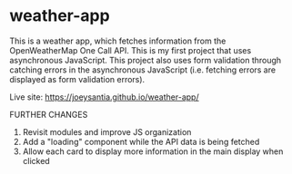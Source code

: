 # weather-app

This is a weather app, which fetches information from the OpenWeatherMap One Call API. This is my first project that uses asynchronous JavaScript. This project also uses form validation through catching errors in the asynchronous JavaScript (i.e. fetching errors are displayed as form validation errors). 

Live site: https://joeysantia.github.io/weather-app/

FURTHER CHANGES
1. Revisit modules and improve JS organization 
2. Add a "loading" component while the API data is being fetched 
3. Allow each card to display more information in the main display when clicked


